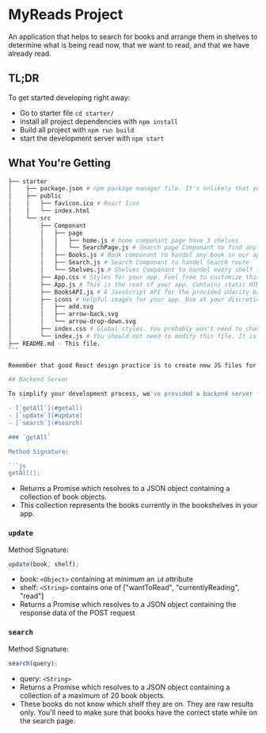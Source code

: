# MyReads Project

An application that helps to search for books and arrange them in shelves to determine what is being read now, that we want to read, and that we have already read.

## TL;DR

To get started developing right away:

- Go to starter file `cd starter/`
- install all project dependencies with `npm install`
- Build all project with `npm run build`
- start the development server with `npm start`

## What You're Getting

````bash
├── starter
│    ├── package.json # npm package manager file. It's unlikely that you'll need to modify this.
│    ├── public
│    │   ├── favicon.ico # React Icon
│    │   └── index.html
│    └── src
│        ├── Componant
│        │   ├── page
│        │   │   ├── home.js # home componant page have 3 shelves
│        │   │   └── SearchPage.js # Search page Companant to find any book exist in our database
│        │   ├── Books.js # Book componant to handel any book in our app
│        │   ├── Search.js # Search Componant to handel Search route
│        │   └── Shelves.js # Shelves Componant to handel every shelf in our app
│        ├── App.css # Styles for your app. Feel free to customize this as you desire.
│        ├── App.js # This is the root of your app. Contains static HTML right now.
│        ├── BooksAPI.js # A JavaScript API for the provided Udacity backend. Instructions for the methods are below.
│        ├── icons # Helpful images for your app. Use at your discretion.
│        │   ├── add.svg
│        │   ├── arrow-back.svg
│        │   └── arrow-drop-down.svg
│        ├── index.css # Global styles. You probably won't need to change anything here.
│        └── index.js # You should not need to modify this file. It is used for DOM rendering only.
├── README.md - This file.
``` 

Remember that good React design practice is to create new JS files for each component and use import/require statements to include them where they are needed.

## Backend Server

To simplify your development process, we've provided a backend server for you to develop against. The provided file [`BooksAPI.js`](src/BooksAPI.js) contains the methods you will need to perform necessary operations on the backend:

- [`getAll`](#getall)
- [`update`](#update)
- [`search`](#search)

### `getAll`

Method Signature:

```js
getAll();
````

- Returns a Promise which resolves to a JSON object containing a collection of book objects.
- This collection represents the books currently in the bookshelves in your app.

### `update`

Method Signature:

```js
update(book, shelf);
```

- book: `<Object>` containing at minimum an `id` attribute
- shelf: `<String>` contains one of ["wantToRead", "currentlyReading", "read"]
- Returns a Promise which resolves to a JSON object containing the response data of the POST request

### `search`

Method Signature:

```js
search(query);
```

- query: `<String>`
- Returns a Promise which resolves to a JSON object containing a collection of a maximum of 20 book objects.
- These books do not know which shelf they are on. They are raw results only. You'll need to make sure that books have the correct state while on the search page.
